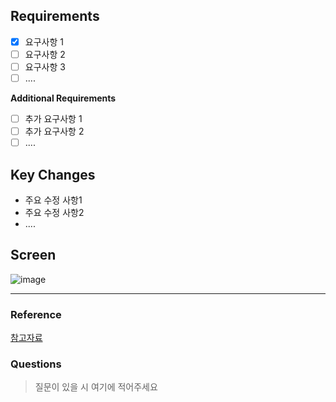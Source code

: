 ## Requirements
- [x] 요구사항 1
- [ ] 요구사항 2
- [ ] 요구사항 3
- [ ] ....

**Additional Requirements**
- [ ] 추가 요구사항 1
- [ ] 추가 요구사항 2
- [ ] ....

## Key Changes
- 주요 수정 사항1
- 주요 수정 사항2
- ....

## Screen
![image](이미지url)

<hr>

### Reference
[참고자료](url)

### Questions
>질문이 있을 시 여기에 적어주세요
